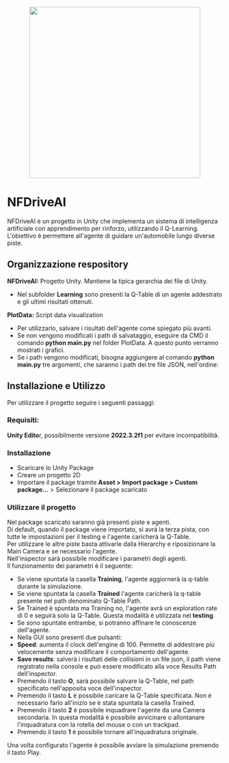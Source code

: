 <p align="center"><img src="?raw=true" height="400"></p>

# NFDriveAI

NFDriveAI è un progetto in Unity che implementa un sistema di intelligenza artificiale con apprendimento per rinforzo, utilizzando il Q-Learning. L'obiettivo è permettere all'agente di guidare un'automobile lungo diverse piste.

## Organizzazione respository
<b>NFDriveAI:</b> Progetto Unity. Mantiene la tipica gerarchia dei file di Unity. </br>
* Nel subfolder <b>Learning</b> sono presenti la Q-Table di un agente addestrato e gli ultimi risultati ottenuti. </br>

<b>PlotData:</b> Script data visualization
* Per utilizzarlo, salvare i risultati dell'agente come spiegato più avanti.
* Se non vengono modificati i path di salvataggio, eseguire da CMD il comando <b>python main.py</b> nel folder PlotData. A questo punto verranno mostrati i grafici.
* Se i path vengono modificati, bisogna aggiungere al comando <b>python main.py</b> tre argomenti, che saranno i path dei tre file JSON, nell'ordine: 

## Installazione e Utilizzo
Per utilizzare il progetto seguire i seguenti passaggi:
### Requisiti:
<b>Unity Edito</b>r, possibilmente versione <b>2022.3.2f1</b> per evitare incompatibilità.
### Installazione
* Scaricare lo Unity Package
* Creare un progetto 2D
* Importare il package tramite <b>Asset > Import package > Custom package...</b> > Selezionare il package scaricato
### Utilizzare il progetto
Nel package scaricato saranno già presenti piste e agenti.</br>
Di default, quando il package viene importato, si avrà la terza pista, con tutte le impostazioni per il testing e l'agente caricherà la Q-Table.</br>
Per utilizzare le altre piste basta attivarle dalla Hierarchy e riposizionare la Main Camera e se necessario l'agente.</br>
Nell'inspector sarà possibile modificare i parametri degli agenti.</br>
Il funzionamento dei parametri è il seguente:</br>
* Se viene spuntata la casella <b>Training</b>, l'agente aggiornerà la q-table durante la simulazione.</br>
* Se viene spuntata la casella <b>Trained</b> l'agente caricherà la q-table presente nel path denominato Q-Table Path.</br>
* Se Trained è spuntata ma Training no, l'agente avrà un exploration rate di 0 e seguirà solo la Q-Table. Questa modalità è utilizzata nel <b>testing</b>.</br>
* Se sono spuntate entrambe, si potranno affinare le conoscenze dell'agente.</br>
* Nella GUI sono presenti due pulsanti:</br>
* <b>Speed</b>: aumenta il clock dell'engine di 100. Permette di addestrare più velocemente senza modificare il comportamento dell'agente.</br>
* <b>Save results</b>: salverà i risultati delle collisioni in un file json, il path viene registrato nella console e può essere modificato alla voce Results Path dell'inspector.</br>
* Premendo il tasto <b>O</b>, sarà possibile salvare la Q-Table, nel path specificato nell'apposita voce dell'inspector.</br>
* Premendo il tasto <b>L</b> è possibile caricare la Q-Table specificata. Non è necessario farlo all'inizio se è stata spuntata la casella Trained.</br>
* Premendo il tasto <b>2</b> è possibile inquadrare l'agente da una Camera secondaria. In questa modalità è possibile avvicinare o allontanare l'inquadratura con la rotella del mouse o con un trackpad.</br>
* Premendo il tasto <b>1</b> è possibile tornare all'inquadratura originale.</br>

Una volta configurato l'agente è possibile avviare la simulazione premendo il tasto Play.

